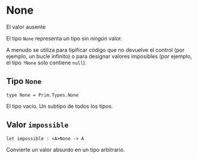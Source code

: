 # None

El valor ausente

El tipo `None` representa un tipo sin _ningún_ valor.

A menudo se utiliza para tipificar código que no devuelve el control (por
ejemplo, un bucle infinito) o para designar valores imposibles (por ejemplo, el
tipo `?None` solo contiene `null`).

## Tipo `None`

```motoko no-repl
type None = Prim.Types.None
```

El tipo vacío. Un subtipo de todos los tipos.

## Valor `impossible`

```motoko no-repl
let impossible : <A>None -> A
```

Convierte un valor absurdo en un tipo arbitrario.

